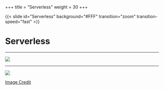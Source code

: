 +++
title = "Serverless"
weight = 30
+++

{{< slide id="Serverless" background="#FFF" transition="zoom" transition-speed="fast" >}}


# Serverless


---

![](/dfw-hashi/images/nocloud.jpeg)

---

![](/dfw-hashi/images/serverless-ops.jpg)

[Image Credit](https://www.slideshare.net/AmazonWebServices/accelerate-innovation-and-maximize-business-value-with-serverless-applications-srv212r1-aws-reinvent-2018/8)


